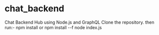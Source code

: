 # chat_backend
Chat Backend Hub using Node.js and GraphQL
Clone the repository.
then run:-
npm install
or 
npm install --f
node index.js
